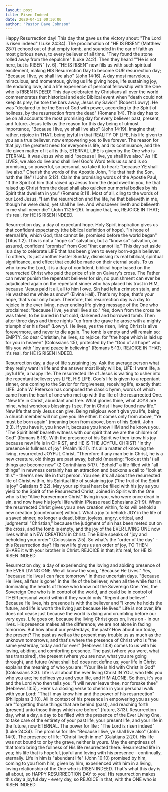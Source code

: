 ```yaml
---
layout: post
title: Risen Indeed 
date: 2020-04-11 00:30:00
author: "Pastor Dave Johnson"
---
```


Happy Resurrection day!  This day that gave us the victory shout: "The Lord is risen indeed" (Luke 24:34).  The proclamation of "HE IS RISEN" (Matthew 28:7) echoed out of that empty tomb, and sounded in the ear of faith as most glorious news, to every believer of all time.  "They found the stone rolled away from the sepulchre" (Luke 24:2).  Then they heard ""He is not here, but is RISEN" (v. 6).  "HE IS RISEN" now fills us with such spiritual excitement, making HIS Resurrection Day to become OUR resurrection day; "Because I live, ye shall live also" (John 14:16).  A day most marvelous, miraculous, and momentous, giving us life giving hope, life sustaining joy, life enduring love, and a life experience of personal fellowship with the One who is RISEN INDEED!  This day celebrated by Christians all over the world commemorates that historical and epic Biblical event when "death could not keep its prey, he tore the bars away, Jesus my Savior" (Robert Lowry).  He was "declared to be the Son of God with power, according to the Spirit of holiness, by the resurrection from the dead" (Romans 1:4).  This day has to be on all accounts the most promising day for every believer past, present, and future.  Jesus tells us the reason for this day being of utmost importance, "Because I live, ye shall live also" (John 14:19).  Imagine that; rather, rejoice in THAT, being joyful in that REALITY OF LIFE, his life given to you as a true believer, now empowering you to live forever.  The reason for that joy: the greatest need for everyone is life, and its continuance, and the life given matter of it all is this, ETERNAL LIFE is given by the One who is ETERNAL.  It was Jesus who said "because I live, ye shall live also."  As HE LIVES, we also do live and shall live!  God's Word tells us so and  is so promising, so powerful, so personal, so take it to heart: "because YE shall live also."  Cherish the words of the Apostle John, "He that hath the Son, hath the life" (I John 5:12).  Claim the promising words of the Apostle Paul, "If the Spirit of him that raised up Jesus from the dead dwell in you, he that raised up Christ from the dead shall also quicken our mortal bodies by his Spirit that dwelleth in you" (Romans 8:11).  Most of all, cling to the words of our Lord Jesus, "I am the resurrection and the life, he that believeth in me, though he were dead, yet shall he live.  And whosoever liveth and believeth in me shall never die" (John 11:25-26).  Imagine that, no, REJOICE IN THAT; it's real, for HE IS RISEN INDEED.

Resurrection day, a day of expectant hope.  Holy Spirit inspiration gives us that confident expectancy (the biblical definition of hope).  "In hope of eternal life, which God, that cannot lie, promised before the world began" (Titus 1:2).  This is not a "hope so" salvation, but a "know so" salvation, an assured, confident "promise" from God "that cannot lie."  This day set aside is a day to celebrate LIFE that has been given to every born-again believer.  To others, its just another Easter Sunday, dismissing its real biblical, spiritual significance, and effect that could be made on their eternal souls.  To us who know the Lord, it is a day of confident, biblical hope based on the resurrected Christ who paid the price of sin on Calvary's cross.  The Father can never punish the repentant believer for sin, no punishment can ever be adjudicated again on the repentant sinner who has placed his trust in HIM, because "Jesus paid it all, all to him I owe.  Sin had left a crimson stain, and He washed me white as snow" (Elvina Hall).   That's my hope, that's your hope, that's our only hope.  Therefore, this resurrection day is a day to rejoice in the ever living, never ending life giving message of the One who proclaimed: "because I live, ye shall live also."  Yes, down from the cross he was taken, to be buried in that cold, darkened and borrowed tomb.  Then after three days and three nights "up from the grave he arose with a mighty triumph o'er his foes" (Lowry).  He lives, yes the risen, living Christ is alive forevermore, and never to die again.  The tomb is empty and will remain so: EMPTY.  So dear Christian, he lives, so rejoice, for "the hope which is laid up for you in heaven" (Colossians 1:5), protected by the "God of all hope" who fills you with "joy and peace in believing" (Romans 5:13).  REJOICE IN THAT; it's real, for HE IS RISEN INDEED.

Resurrection day, a day of life sustaining joy.  Ask the average person what they really want in life and the answer most likely will be, LIFE: I want life, a joyful life, a happy life.  The resurrected life of Jesus is waiting to usher into the repentant believer; yes LIFE, HIS LIFE.  God's life is given  to a repentant sinner, one coming to the Savior for forgiveness, receiving life, exactly that: LIFE.  John W. Peterson has composed the classic hymn, words of which came from the heart of one who met up with the life of the resurrected One.  "New life in Christ, abundant and free.  What glories thine, what JOYS are mine, what wondrous blessings I see.  For in Christ I have found new life."  New life that only Jesus can give.  Being religious won't give you life, being a church member will not give you life either.  It comes only from above, "Ye must be born again" (meaning born from above, born of his Spirit, John 3:3).  If you have it, you know it, because you know HIM and he knows you.  "The Spirit itself beareth witness with our spirit that we are the children of God" (Romans 8:16).  With the presence of his Spirit we then know his joy because new life is in CHRIST, and HE IS THE JOYFUL CHRIST!  "In thy presence is fullness of joy" (Psalm 16:11).  It's all a matter of knowing the living, resurrected JOYFUL Christ.  "Therefore if any man be in Christ, he is a new creature, old things are past away, behold (meaning: "look at this") all things are become new" (2 Corinthians 5:17).  "Behold" a life filled with "all things" in newness certainly has an attraction and beckons a call to "look at this" - there's new life in that person.  You see, it's all about the resurrected life of Christ within, his Spiritual life of sustaining joy ("the fruit of the Spirit is joy" Galatians 5:22).  May your spiritual heart be filled with his joy as you yield to the Spirit of the Resurrected Christ,  Joined in Spirit with the One who is the "Alive Forevermore Christ" living in you, who were once dead in sin, and now have his joyful life within (Please read Ephesians 2:1-9).  When the resurrected Christ gives you a new creation within, folks will behold a new creation (countenance) without.  What a joy to behold: JOY in the life of a saved sinner, no longer a dead, bitter, joyless, angry, critical, and judgmental "Christian," because the judgment of sin has been meted out on the cross, and the tomb is empty, and the joy of the EVER LIVING ONE now lives within a NEW CREATION in Christ.  The Bible speaks of "joy and beholding your order" (Colossians 2:5).  So what's the "order of the day" - this Resurrection day?  His new life gives us an order of joy, TO THEN SHARE it with your brother in Christ.  REJOICE in that; it's real, for HE IS RISEN INDEED.

Resurrection day, a day of experiencing the loving and abiding presence of the EVER LIVING ONE.  We all know the song, "Because He Lives."  Yes, "because He lives I can face tomorrow" in these uncertain days.  "Because He lives, all fear is gone" in the life of the believer, when all the while fear is dominating the hearts of those who know not the Sovereign One.  Yes, the Sovereign One who is in control of the world, and could be in control of THEIR personal world within if they would only "Repent and believe!"  Because He lives, his presence is with the believer and "I know he holds the future, and life is worth the living just because He lives."  Life is not over, life does not cease just because the world is dying and crumbling before our very eyes.  Life goes on, because the living Christ goes on, lives on - in our lives.  His presence makes all the difference; we are not alone in facing tomorrow.  But how about our yesterdays, the past?  How about our today, the present?  The past as well as the present may trouble us as much as the unknown tomorrows, and that's where the presence of Christ who is "the same yesterday, today and for ever" (Hebrews 13:8) comes to us with his loving, abiding, and comforting presence. The past (where you were, what has transpired), the present (where you are now, what you are going through), and future (what shall be) does not define us; your life in Christ explains the meaning of who you are:  "Your life is hid with Christ in God" (Colossians 3:3).  Life is all about the ever living Christ IN YOU, who tells you who you are; he defines you and your life, and HIM ALONE.  So then, it's you and the Lord who then tells you: "I will never leave thee, nor forsake thee" (Hebrews 13:5),.  Here's a closing verse to cherish in your personal walk with your Lord:  "That I may know him and the power of his resurrection" (Philippians 3:10).  All in context of his presence in empowering you as you are "forgetting those things that are behind (past), and reaching forth (present) unto those things which are before" (future, 3:13).  Resurrection day, what a day, a day to be filled with the presence of the Ever Living One, to take care of the entirety of your past life, your present life, and your life in the future, now ETERNAL.  The power for life : "The Lord is risen indeed" (Luke 24:34).  The promise for life: "Because I live, ye shall live also" (John 14:9).  The presence of life: "Christ liveth in me" (Galatians 2:20).  His life was not bound to or by the grave, neither is yours.  May the emptiness of that tomb bring the fullness of His life resurrected there.  Resurrected life in you; his life that is hopeful, joyful and loving with his presence - continually, eternally.  Life in him is "abundant life" (John 10:10) promised by him, coming to you from him, given by him, experienced with him in a living, loving relationship of the One who is RISEN INDEED.  That's what this day is all about, so HAPPY RESURRECTION DAY to you!  His resurrection makes this day a joyful day - every  day, so REJOICE in that, with the ONE who is RISEN INDEED.